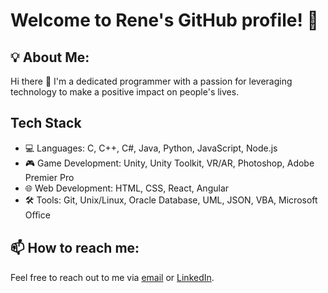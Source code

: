 # Welcome to Rene's GitHub profile! 🚀

## 💡 About Me:

Hi there 👋 
I'm a dedicated programmer with a passion for leveraging technology to make a positive impact on people's lives.

## Tech Stack

- 💻 Languages: C, C++, C#, Java, Python, JavaScript, Node.js
- 🎮 Game Development: Unity, Unity Toolkit, VR/AR, Photoshop, Adobe Premier Pro
- 🌐 Web Development: HTML, CSS, React, Angular
- 🛠️ Tools: Git, Unix/Linux, Oracle Database, UML, JSON, VBA, Microsoft Oﬃce

## 📫 How to reach me:

Feel free to reach out to me via [email](mailto:auj0827@gmail.com) or [LinkedIn](https://www.linkedin.com/in/rene-an/).
